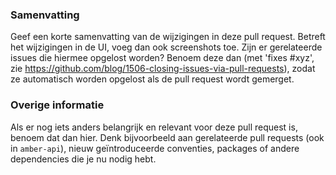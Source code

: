 ### Samenvatting
Geef een korte samenvatting van de wijzigingen in deze pull request. Betreft het wijzigingen in de UI, voeg dan ook screenshots toe. Zijn er gerelateerde issues die hiermee opgelost worden? Benoem deze dan (met 'fixes #xyz', zie https://github.com/blog/1506-closing-issues-via-pull-requests), zodat ze automatisch worden opgelost als de pull request wordt gemerget.

### Overige informatie
Als er nog iets anders belangrijk en relevant voor deze pull request is, benoem dat dan hier. Denk bijvoorbeeld aan gerelateerde pull requests (ook in `amber-api`), nieuw geïntroduceerde conventies, packages of andere dependencies die je nu nodig hebt.
